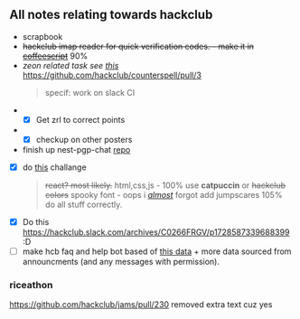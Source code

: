 ## All notes relating towards hackclub

- scrapbook
- ~~hackclub imap reader for quick verification codes. - make it in [coffeescript](https://coffeescript.org/)~~ 90%
- _zeon related task see [this](./zeon.md)_
  https://github.com/hackclub/counterspell/pull/3
  > specif: work on slack CI
- - [x] Get zrl to correct points
- - [x] checkup on other posters
- finish up nest-pgp-chat [repo](https://git.hackclub.app/neon/nest-pgp-chat)
- [x] do [this](https://manor.hackclub.com/) challange
  > ~~react? most likely.~~ html,css,js - 100%
  > use **catpuccin** or ~~hackclub colors~~
  > spooky font - oops i [_almost_](https://github.com/NeonGamerBot-QK/spooky-boba/commit/b90b3abee109f5424c5d573552c157d4cf61d71c) forgot
  > add jumpscares 105%
  > do all stuff correctly.
- [x] Do this https://hackclub.slack.com/archives/C0266FRGV/p1728587339688399 :D
- [ ] make hcb faq and help bot based of [this data](https://hackclub.slack.com/archives/C07SBMR4LSC/p1728940866610229?thread_ts=1728858180.247689&cid=C07SBMR4LSC) + more data sourced from announcments (and any messages with permission).
### riceathon

https://github.com/hackclub/jams/pull/230
removed extra text cuz yes
